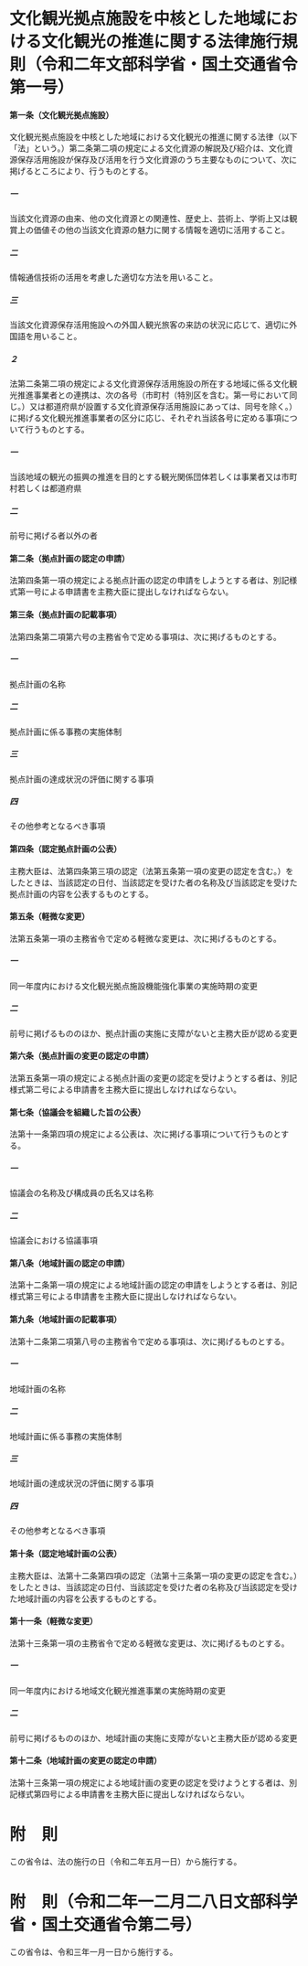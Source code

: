# 文化観光拠点施設を中核とした地域における文化観光の推進に関する法律施行規則（令和二年文部科学省・国土交通省令第一号）
#### 第一条（文化観光拠点施設）
文化観光拠点施設を中核とした地域における文化観光の推進に関する法律（以下「法」という。）第二条第二項の規定による文化資源の解説及び紹介は、文化資源保存活用施設が保存及び活用を行う文化資源のうち主要なものについて、次に掲げるところにより、行うものとする。
##### 一
当該文化資源の由来、他の文化資源との関連性、歴史上、芸術上、学術上又は観賞上の価値その他の当該文化資源の魅力に関する情報を適切に活用すること。
##### 二
情報通信技術の活用を考慮した適切な方法を用いること。
##### 三
当該文化資源保存活用施設への外国人観光旅客の来訪の状況に応じて、適切に外国語を用いること。
##### ２
法第二条第二項の規定による文化資源保存活用施設の所在する地域に係る文化観光推進事業者との連携は、次の各号（市町村（特別区を含む。第一号において同じ。）又は都道府県が設置する文化資源保存活用施設にあっては、同号を除く。）に掲げる文化観光推進事業者の区分に応じ、それぞれ当該各号に定める事項について行うものとする。
##### 一
当該地域の観光の振興の推進を目的とする観光関係団体若しくは事業者又は市町村若しくは都道府県
##### 二
前号に掲げる者以外の者
#### 第二条（拠点計画の認定の申請）
法第四条第一項の規定による拠点計画の認定の申請をしようとする者は、別記様式第一号による申請書を主務大臣に提出しなければならない。
#### 第三条（拠点計画の記載事項）
法第四条第二項第六号の主務省令で定める事項は、次に掲げるものとする。
##### 一
拠点計画の名称
##### 二
拠点計画に係る事務の実施体制
##### 三
拠点計画の達成状況の評価に関する事項
##### 四
その他参考となるべき事項
#### 第四条（認定拠点計画の公表）
主務大臣は、法第四条第三項の認定（法第五条第一項の変更の認定を含む。）をしたときは、当該認定の日付、当該認定を受けた者の名称及び当該認定を受けた拠点計画の内容を公表するものとする。
#### 第五条（軽微な変更）
法第五条第一項の主務省令で定める軽微な変更は、次に掲げるものとする。
##### 一
同一年度内における文化観光拠点施設機能強化事業の実施時期の変更
##### 二
前号に掲げるもののほか、拠点計画の実施に支障がないと主務大臣が認める変更
#### 第六条（拠点計画の変更の認定の申請）
法第五条第一項の規定による拠点計画の変更の認定を受けようとする者は、別記様式第二号による申請書を主務大臣に提出しなければならない。
#### 第七条（協議会を組織した旨の公表）
法第十一条第四項の規定による公表は、次に掲げる事項について行うものとする。
##### 一
協議会の名称及び構成員の氏名又は名称
##### 二
協議会における協議事項
#### 第八条（地域計画の認定の申請）
法第十二条第一項の規定による地域計画の認定の申請をしようとする者は、別記様式第三号による申請書を主務大臣に提出しなければならない。
#### 第九条（地域計画の記載事項）
法第十二条第二項第八号の主務省令で定める事項は、次に掲げるものとする。
##### 一
地域計画の名称
##### 二
地域計画に係る事務の実施体制
##### 三
地域計画の達成状況の評価に関する事項
##### 四
その他参考となるべき事項
#### 第十条（認定地域計画の公表）
主務大臣は、法第十二条第四項の認定（法第十三条第一項の変更の認定を含む。）をしたときは、当該認定の日付、当該認定を受けた者の名称及び当該認定を受けた地域計画の内容を公表するものとする。
#### 第十一条（軽微な変更）
法第十三条第一項の主務省令で定める軽微な変更は、次に掲げるものとする。
##### 一
同一年度内における地域文化観光推進事業の実施時期の変更
##### 二
前号に掲げるもののほか、地域計画の実施に支障がないと主務大臣が認める変更
#### 第十二条（地域計画の変更の認定の申請）
法第十三条第一項の規定による地域計画の変更の認定を受けようとする者は、別記様式第四号による申請書を主務大臣に提出しなければならない。
# 附　則
この省令は、法の施行の日（令和二年五月一日）から施行する。
# 附　則（令和二年一二月二八日文部科学省・国土交通省令第二号）
この省令は、令和三年一月一日から施行する。
